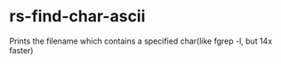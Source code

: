 # rs-find-char-ascii
Prints the filename which contains a specified char(like fgrep -l, but 14x faster)

